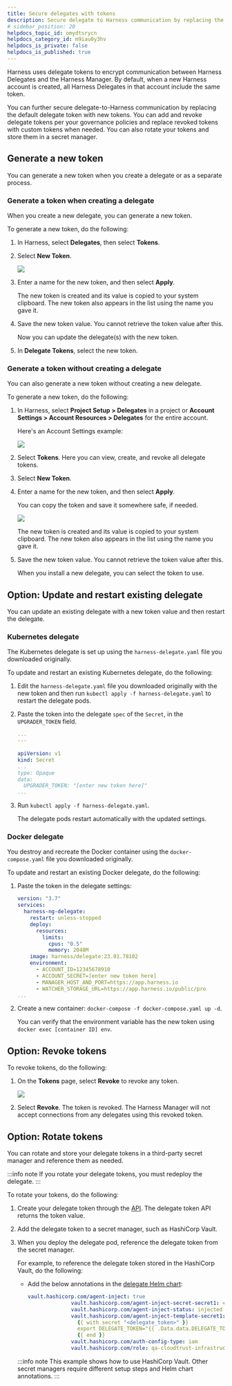 ```yaml
---
title: Secure delegates with tokens
description: Secure delegate to Harness communication by replacing the default delegate token with new tokens.
# sidebar_position: 20
helpdocs_topic_id: omydtsrycn
helpdocs_category_id: m9iau0y3hv
helpdocs_is_private: false
helpdocs_is_published: true
---
```


Harness uses delegate tokens to encrypt communication between Harness Delegates and the Harness Manager. By default, when a new Harness account is created, all Harness Delegates in that account include the same token.

You can further secure delegate-to-Harness communication by replacing the default delegate token with new tokens. You can add and revoke delegate tokens per your governance policies and replace revoked tokens with custom tokens when needed. You can also rotate your tokens and store them in a secret manager.

## Generate a new token

You can generate a new token when you create a delegate or as a separate process.

### Generate a token when creating a delegate

When you create a new delegate, you can generate a new token.

To generate a new token, do the following:

1. In Harness, select **Delegates**, then select **Tokens**.
2. Select **New Token**.

   ![](static/secure-delegates-with-tokens-02.png)

3. Enter a name for the new token, and then select **Apply**.

   The new token is created and its value is copied to your system clipboard. The new token also appears in the list using the name you gave it.

2. Save the new token value. You cannot retrieve the token value after this.

   Now you can update the delegate(s) with the new token.

3. In **Delegate Tokens**, select the new token.

### Generate a token without creating a delegate

You can also generate a new token without creating a new delegate.

To generate a new token, do the following:

1. In Harness, select **Project Setup > Delegates** in a project or **Account Settings > Account Resources > Delegates** for the entire account.

   Here's an Account Settings example:

   ![](static/secure-delegates-with-tokens-03.png)

2. Select **Tokens**. Here you can view, create, and revoke all delegate tokens.

3. Select **New Token**.

4. Enter a name for the new token, and then select **Apply**.

   You can copy the token and save it somewhere safe, if needed.

   ![](static/secure-delegates-with-tokens-04.png)

   The new token is created and its value is copied to your system clipboard. The new token also appears in the list using the name you gave it.

5. Save the new token value. You cannot retrieve the token value after this.

   When you install a new delegate, you can select the token to use.

## Option: Update and restart existing delegate

You can update an existing delegate with a new token value and then restart the delegate.

### Kubernetes delegate

The Kubernetes delegate is set up using the `harness-delegate.yaml` file you downloaded originally.

To update and restart an existing Kubernetes delegate, do the following:

1. Edit the `harness-delegate.yaml` file you downloaded originally with the new token and then run `kubectl apply -f harness-delegate.yaml` to restart the delegate pods.

2. Paste the token into the delegate `spec` of the `Secret`, in the `UPGRADER_TOKEN` field. 


   ```yaml
   ...  
   ---  
     
   apiVersion: v1
   kind: Secret
   ...
   type: Opaque
   data:
     UPGRADER_TOKEN: "[enter new token here]"
   ...
   ```

4. Run `kubectl apply -f harness-delegate.yaml`.

   The delegate pods restart automatically with the updated settings.

### Docker delegate

You destroy and recreate the Docker container using the `docker-compose.yaml` file you downloaded originally.

To update and restart an existing Docker delegate, do the following:

1. Paste the token in the delegate settings:

   ```yaml
   version: "3.7"  
   services:  
     harness-ng-delegate:  
       restart: unless-stopped  
       deploy:  
         resources:  
           limits:  
             cpus: "0.5"  
             memory: 2048M  
       image: harness/delegate:23.01.78102  
       environment:  
         - ACCOUNT_ID=12345678910  
         - ACCOUNT_SECRET=[enter new token here]  
         - MANAGER_HOST_AND_PORT=https://app.harness.io  
         - WATCHER_STORAGE_URL=https://app.harness.io/public/pro  
   ...
   ```

2. Create a new container: `docker-compose -f docker-compose.yaml up -d`.

   You can verify that the environment variable has the new token using `docker exec [container ID] env`.

## Option: Revoke tokens

To revoke tokens, do the following:

1. On the **Tokens** page, select **Revoke** to revoke any token.

   ![](static/secure-delegates-with-tokens-06.png)

2. Select **Revoke**. The token is revoked. The Harness Manager will not accept connections from any delegates using this revoked token.

## Option: Rotate tokens

You can rotate and store your delegate tokens in a third-party secret manager and reference them as needed.

:::info note
If you rotate your delegate tokens, you must redeploy the delegate.
:::

To rotate your tokens, do the following:

1. Create your delegate token through the [API](https://apidocs.harness.io/tag/Delegate-Token-Resource#operation/createDelegateToken). The delegate token API returns the token value.
2. Add the delegate token to a secret manager, such as HashiCorp Vault.
3. When you deploy the delegate pod, reference the delegate token from the secret manager.

   For example, to reference the delegate token stored in the HashiCorp Vault, do the following:

   * Add the below annotations in the [delegate Helm chart](https://github.com/harness/delegate-helm-chart):

      ```yaml
      vault.hashicorp.com/agent-inject: true
                    vault.hashicorp.com/agent-inject-secret-secret1: <delegate_token> //delegate token referenced in hashicorp vault
                    vault.hashicorp.com/agent-inject-status: injected
                    vault.hashicorp.com/agent-inject-template-secret1:
                      {{ with secret "<delegate_token>" }}                           //delegate token referenced in hashicorp vault
                      export DELEGATE_TOKEN="{{ .Data.data.DELEGATE_TOKEN }}"
                      {{ end }}
                    vault.hashicorp.com/auth-config-type: iam
                    vault.hashicorp.com/role: qa-cloudtrust-infrastructure
      ```

   :::info note
   This example shows how to use HashiCorp Vault. Other secret managers require different setup steps and Helm chart annotations.
   :::
